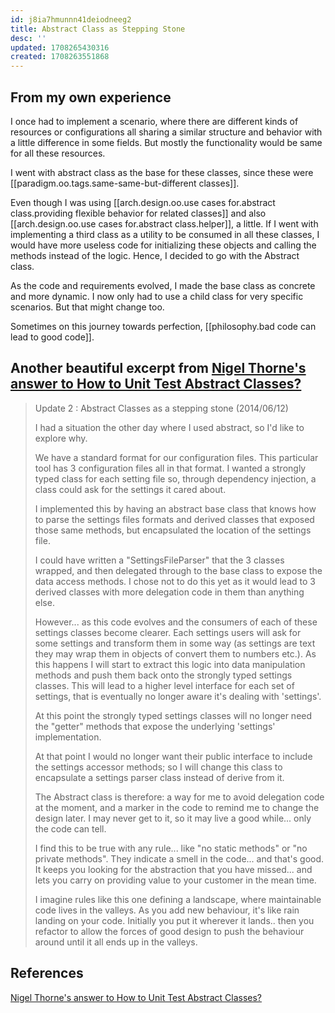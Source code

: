 ```yaml
---
id: j8ia7hmunnn41deiodneeg2
title: Abstract Class as Stepping Stone
desc: ''
updated: 1708265430316
created: 1708263551868
---
```


## From my own experience

I once had to implement a scenario, where there are different kinds of resources or configurations all sharing a similar structure and behavior with a little difference in some fields. But mostly the functionality would be same for all these resources.

I went with abstract class as the base for these classes, since these were [[paradigm.oo.tags.same-same-but-different classes]].

Even though I was using [[arch.design.oo.use cases for.abstract class.providing flexible behavior for related classes]] and also [[arch.design.oo.use cases for.abstract class.helper]], a little. If I went with implementing a third class as a utility to be consumed in all these classes, I would have more useless code for initializing these objects and calling the methods instead of the logic. Hence, I decided to go with the Abstract class.

As the code and requirements evolved, I made the base class as concrete and more dynamic. I now only had to use a child class for very specific scenarios. But that might change too.

Sometimes on this journey towards perfection, [[philosophy.bad code can lead to good code]].

## Another beautiful excerpt from [Nigel Thorne's answer to How to Unit Test Abstract Classes?](https://stackoverflow.com/a/2947823/14318926)

>Update 2 : Abstract Classes as a stepping stone (2014/06/12)
>
>I had a situation the other day where I used abstract, so I'd like to explore why.
>
>We have a standard format for our configuration files. This particular tool has 3 configuration files all in that format. I wanted a strongly typed class for each setting file so, through dependency injection, a class could ask for the settings it cared about.
>
>I implemented this by having an abstract base class that knows how to parse the settings files formats and derived classes that exposed those same methods, but encapsulated the location of the settings file.
>
>I could have written a "SettingsFileParser" that the 3 classes wrapped, and then delegated through to the base class to expose the data access methods. I chose not to do this yet as it would lead to 3 derived classes with more delegation code in them than anything else.
>
>However... as this code evolves and the consumers of each of these settings classes become clearer. Each settings users will ask for some settings and transform them in some way (as settings are text they may wrap them in objects of convert them to numbers etc.). As this happens I will start to extract this logic into data manipulation methods and push them back onto the strongly typed settings classes. This will lead to a higher level interface for each set of settings, that is eventually no longer aware it's dealing with 'settings'.
>
>At this point the strongly typed settings classes will no longer need the "getter" methods that expose the underlying 'settings' implementation.
>
>At that point I would no longer want their public interface to include the settings accessor methods; so I will change this class to encapsulate a settings parser class instead of derive from it.
>
>The Abstract class is therefore: a way for me to avoid delegation code at the moment, and a marker in the code to remind me to change the design later. I may never get to it, so it may live a good while... only the code can tell.
>
>I find this to be true with any rule... like "no static methods" or "no private methods". They indicate a smell in the code... and that's good. It keeps you looking for the abstraction that you have missed... and lets you carry on providing value to your customer in the mean time.
>
>I imagine rules like this one defining a landscape, where maintainable code lives in the valleys. As you add new behaviour, it's like rain landing on your code. Initially you put it wherever it lands.. then you refactor to allow the forces of good design to push the behaviour around until it all ends up in the valleys.

## References

[Nigel Thorne's answer to How to Unit Test Abstract Classes?](https://stackoverflow.com/a/2947823/14318926)

